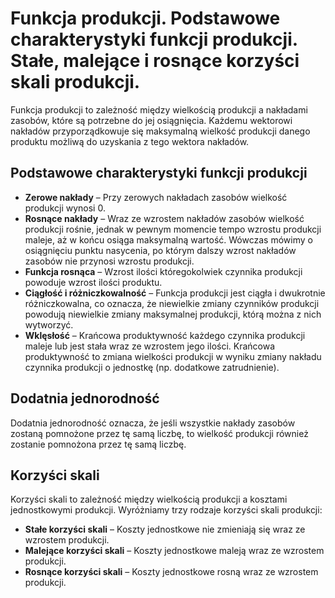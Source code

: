 # Funkcja produkcji. Podstawowe charakterystyki funkcji produkcji. Stałe, malejące i rosnące korzyści skali produkcji.

Funkcja produkcji to zależność między wielkością produkcji a nakładami zasobów, które są potrzebne do jej osiągnięcia.
Każdemu wektorowi nakładów przyporządkowuje się maksymalną wielkość produkcji danego produktu możliwą do uzyskania z
tego wektora nakładów.

## Podstawowe charakterystyki funkcji produkcji

- **Zerowe nakłady** – Przy zerowych nakładach zasobów wielkość produkcji wynosi 0.
- **Rosnące nakłady** – Wraz ze wzrostem nakładów zasobów wielkość produkcji rośnie, jednak w pewnym momencie tempo
  wzrostu produkcji maleje, aż w końcu osiąga maksymalną wartość. Wówczas mówimy o osiągnięciu punktu nasycenia, po
  którym dalszy wzrost nakładów zasobów nie przynosi wzrostu produkcji.
- **Funkcja rosnąca** – Wzrost ilości któregokolwiek czynnika produkcji powoduje wzrost ilości produktu.
- **Ciągłość i różniczkowalność** – Funkcja produkcji jest ciągła i dwukrotnie różniczkowalna, co oznacza, że niewielkie
  zmiany czynników produkcji powodują niewielkie zmiany maksymalnej produkcji, którą można z nich wytworzyć.
- **Wklęsłość** – Krańcowa produktywność każdego czynnika produkcji maleje lub jest stała wraz ze wzrostem jego ilości.
  Krańcowa produktywność to zmiana wielkości produkcji w wyniku zmiany nakładu czynnika produkcji o jednostkę (np.
  dodatkowe zatrudnienie).

## Dodatnia jednorodność

Dodatnia jednorodność oznacza, że jeśli wszystkie nakłady zasobów zostaną pomnożone przez tę samą liczbę, to wielkość
produkcji również zostanie pomnożona przez tę samą liczbę.

## Korzyści skali

Korzyści skali to zależność między wielkością produkcji a kosztami jednostkowymi produkcji. Wyróżniamy trzy rodzaje
korzyści skali produkcji:

- **Stałe korzyści skali** – Koszty jednostkowe nie zmieniają się wraz ze wzrostem produkcji.
- **Malejące korzyści skali** – Koszty jednostkowe maleją wraz ze wzrostem produkcji.
- **Rosnące korzyści skali** – Koszty jednostkowe rosną wraz ze wzrostem produkcji.
